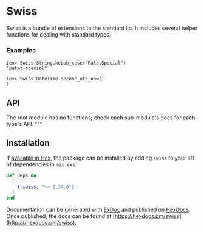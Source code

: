 # Swiss

Swiss is a bundle of extensions to the standard lib. It includes several helper
functions for dealing with standard types.

### Examples

    iex> Swiss.String.kebab_case("PatatSpecial")
    "patat-special"

    iex> Swiss.DateTime.second_utc_now()
    ?

## API

The root module has no functions; check each sub-module's docs for each type's
API.
"""

## Installation

If [available in Hex](https://hex.pm/docs/publish), the package can be installed
by adding `swiss` to your list of dependencies in `mix.exs`:

```elixir
def deps do
  [
    {:swiss, "~> 2.14.0"}
  ]
end
```

Documentation can be generated with [ExDoc](https://github.com/elixir-lang/ex_doc)
and published on [HexDocs](https://hexdocs.pm). Once published, the docs can
be found at [https://hexdocs.pm/swiss](https://hexdocs.pm/swiss).

